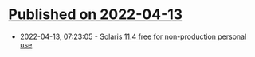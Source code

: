 # [Published on 2022-04-13](index.md)

* [2022-04-13, 07:23:05](https://news.ycombinator.com/item?id=31012025) - [Solaris 11.4 free for non-production personal use](https://www.phoronix.com/scan.php?page=news_item&px=Oracle-Solaris-11.4-CBE)
